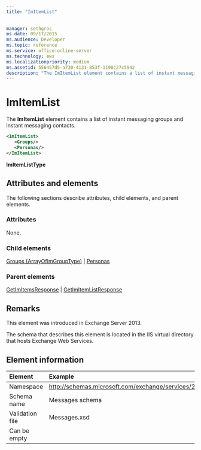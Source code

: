 ```yaml
---
title: "ImItemList"
 
 
manager: sethgros
ms.date: 09/17/2015
ms.audience: Developer
ms.topic: reference
ms.service: office-online-server
ms.technology: ews
ms.localizationpriority: medium
ms.assetid: 556457d5-a730-4131-853f-1198c27c5942
description: "The ImItemList element contains a list of instant messaging groups and instant messaging contacts."
---
```


# ImItemList

The **ImItemList** element contains a list of instant messaging groups and instant messaging contacts. 
  
```XML
<ImItemList>
   <Groups/>
   <Personas/>
</ImItemList>
```

 **ImItemListType**
## Attributes and elements

The following sections describe attributes, child elements, and parent elements.
  
### Attributes

None.
  
### Child elements

[Groups (ArrayOfImGroupType)](groups-arrayofimgrouptype.md) | [Personas](personas-ex15websvcsotherref.md)
  
### Parent elements

[GetImItemsResponse](getimitemsresponse.md) | [GetImItemListResponse](getimitemlistresponse.md)
  
## Remarks

This element was introduced in Exchange Server 2013.
  
The schema that describes this element is located in the IIS virtual directory that hosts Exchange Web Services.
  
## Element information

| Element | Example |
|:-----|:-----|
|Namespace  <br/> |http://schemas.microsoft.com/exchange/services/2006/messages  <br/> |
|Schema name  <br/> |Messages schema  <br/> |
|Validation file  <br/> |Messages.xsd  <br/> |
|Can be empty  <br/> ||
   

